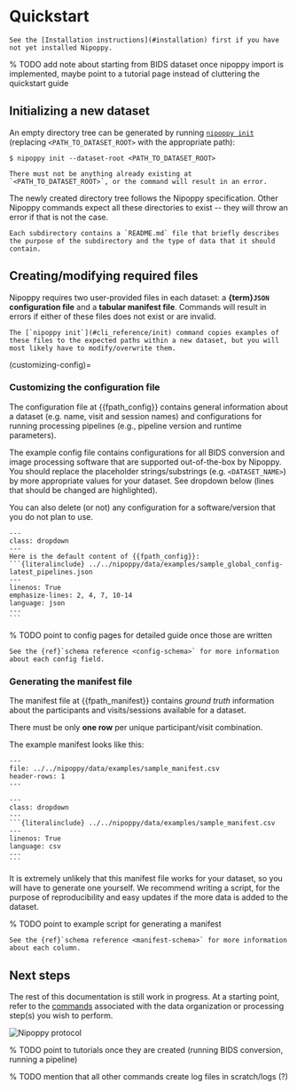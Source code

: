 # Quickstart

```{note}
See the [Installation instructions](#installation) first if you have not yet installed Nipoppy.
```

% TODO add note about starting from BIDS dataset once nipoppy import is implemented, maybe point to a tutorial page instead of cluttering the quickstart guide

## Initializing a new dataset

An empty directory tree can be generated by running [`nipoppy init`](#cli_reference/init) (replacing `<PATH_TO_DATASET_ROOT>` with the appropriate path):

```{code-block} console
$ nipoppy init --dataset-root <PATH_TO_DATASET_ROOT>
```

```{warning}
There must not be anything already existing at `<PATH_TO_DATASET_ROOT>`, or the command will result in an error.
```

The newly created directory tree follows the Nipoppy specification. Other Nipoppy commands expect all these directories to exist -- they will throw an error if that is not the case.

```{tip}
Each subdirectory contains a `README.md` file that briefly describes the purpose of the subdirectory and the type of data that it should contain.
```

## Creating/modifying required files

Nipoppy requires two user-provided files in each dataset: a **{term}`JSON` configuration file** and a **tabular manifest file**. Commands will result in errors if either of these files does not exist or are invalid.

```{note}
The [`nipoppy init`](#cli_reference/init) command copies examples of these files to the expected paths within a new dataset, but you will most likely have to modify/overwrite them.
```

(customizing-config)=
### Customizing the configuration file

The configuration file at {{fpath_config}} contains general information about a dataset (e.g. name, visit and session names) and configurations for running processing pipelines (e.g., pipeline version and runtime parameters).

The example config file contains configurations for all BIDS conversion and image processing software that are supported out-of-the-box by Nipoppy. You should replace the placeholder strings/substrings (e.g. `<DATASET_NAME>`) by more appropriate values for your dataset. See dropdown below (lines that should be changed are highlighted).

You can also delete (or not) any configuration for a software/version that you do not plan to use.

````{admonition} The example config file
---
class: dropdown
---
Here is the default content of {{fpath_config}}:
```{literalinclude} ../../nipoppy/data/examples/sample_global_config-latest_pipelines.json
---
linenos: True
emphasize-lines: 2, 4, 7, 10-14
language: json
---
```
````

% TODO point to config pages for detailed guide once those are written

```{tip}
See the {ref}`schema reference <config-schema>` for more information about each config field.
```

### Generating the manifest file

The manifest file at {{fpath_manifest}} contains *ground truth* information about the participants and visits/sessions available for a dataset.

There must be only **one row** per unique participant/visit combination.

The example manifest looks like this:
```{csv-table}
---
file: ../../nipoppy/data/examples/sample_manifest.csv
header-rows: 1
---
```

````{admonition} Raw content of the example manifest file
---
class: dropdown
---
```{literalinclude} ../../nipoppy/data/examples/sample_manifest.csv
---
linenos: True
language: csv
---
```
````

It is extremely unlikely that this manifest file works for your dataset, so you will have to generate one yourself. We recommend writing a script, for the purpose of reproducibility and easy updates if the more data is added to the dataset.


% TODO point to example script for generating a manifest

```{tip}
See the {ref}`schema reference <manifest-schema>` for more information about each column.
```

## Next steps

The rest of this documentation is still work in progress. At a starting point, refer to the [commands](cli_reference/index) associated with the data organization or processing step(s) you wish to perform.

![Nipoppy protocol](_static/img/nipoppy_protocol.jpg)

% TODO point to tutorials once they are created (running BIDS conversion, running a pipeline)

% TODO mention that all other commands create log files in scratch/logs (?)
